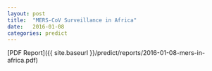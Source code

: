 ```yaml
---
layout: post
title:  "MERS-CoV Surveillance in Africa"
date:   2016-01-08
categories: predict
---
```


[PDF Report]({{ site.baseurl }}/predict/reports/2016-01-08-mers-in-africa.pdf)
